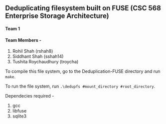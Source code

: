 ## Deduplicating filesystem built on FUSE (CSC 568 Enterprise Storage Architecture)
#### Team 1
#### Team Members -
1. Rohil Shah (rshah8)
2. Siddhant Shah (sshah14)
3. Tushita Roychaudhury (troycha)

To compile this file system, go to the Deduplication-FUSE directory and run 
``` make ```.

To run the file system, run 
``` .\dedupfs #mount_directory #root_directory ```.

Dependecies required -
1. gcc
2. libfuse
3. sqlite3
